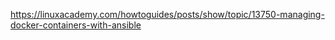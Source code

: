 https://linuxacademy.com/howtoguides/posts/show/topic/13750-managing-docker-containers-with-ansible
